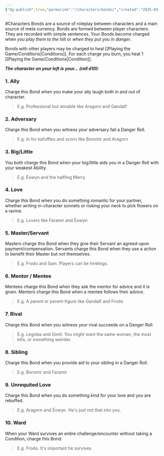 ```yaml
---
{"dg-publish":true,"permalink":"/characters/bonds/","created":"2025-03-14T01:07:53.221-04:00","updated":"2025-03-15T04:14:37.796-04:00"}
---
```



#Characters 
Bonds are a source of roleplay between characters and a main source of meta currency. Bonds are formed between player characters. They are recorded with simple sentences. Your Bonds become charged when *you play them to the hilt* or *when they put you in danger*.

Bonds with other players may be charged to heal [[Playing the Game/Conditions\|Conditions]]. For each charge you burn, you heal 1 [[Playing the Game/Conditions\|Condition]].

***The character on your left is your... (roll d10):***
### 1. Ally
Charge this Bond when you make your ally laugh both in and out of character.
> E.g. Professional but amiable like Aragorn and Gandalf
### 2. Adversary
Charge this Bond when you witness your adversary fail a Danger Roll.
> E.g. In for kafuffles and scorn like Boromir and Aragorn
### 3. Big/Little
You both charge this Bond when your big/little aids you in a Danger Roll with your weakest Ability.
> E.g. Éowyn and the halfling Merry
### 4. Love
Charge this Bond when you do something romantic for your partner, whether writing in-character sonnets or risking your neck to pick flowers on a ravine.
> E.g. Lovers like Faramir and Éowyn
### 5. Master/Servant
Masters charge this Bond when they give their Servant an agreed-upon payment/compensation.
Servants charge this Bond when they use a action to benefit their Master but not themselves.
> E.g. Frodo and Sam. Players can be hirelings.
### 6. Mentor / Mentee
Mentees charge this Bond when they ask the mentor for advice and it is given.
Mentors charge this Bond when a mentee follows their advice.
> E.g. A parent or parent-figure like Gandalf and Frodo
### 7. Rival
Charge this Bond when you witness your rival succeeds on a Danger Roll.
>E.g. Legolas and Gimli. You might want the same woman, the most kills, or something weirder.
### 8. Sibling
Charge this Bond when you provide aid to your sibling in a Danger Roll.
> E.g. Boromir and Faramir
### 9. Unrequited Love
Charge this Bond when you do something kind for your love and you are rebuffed.
> E.g. Aragorn and Éowyn. He's just not that into you. 
### 10. Ward
When your Ward survives an entire challenge/encounter without taking a Condition, charge this Bond.
> E.g. Frodo. It's important he survives.
